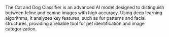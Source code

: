 The Cat and Dog Classifier is an advanced AI model designed to distinguish between feline and canine images with high accuracy. Using deep learning algorithms, it analyzes key features, such as fur patterns and facial structures, providing a reliable tool for pet identification and image categorization.
